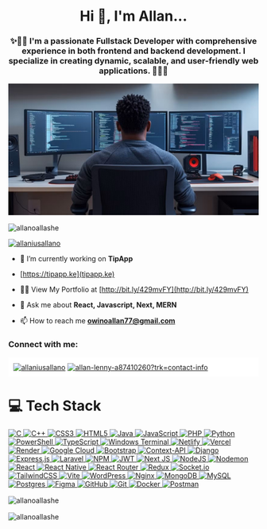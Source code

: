 
<h1 align="center">Hi 👋, I'm Allan...</h1>

<h3 align="center">✨🎉🎊  I'm a passionate Fullstack Developer with comprehensive experience in both frontend and backend development. I specialize in creating dynamic, scalable, and user-friendly web applications. 🎊🎉✨</h3>


<img width="" align="" src="https://github.com/Allanoallashe/Allanoallashe/blob/main/readmeImg.jpg" alt="gif" /> 

<p align="left"> <img src="https://komarev.com/ghpvc/?username=allanoallashe&label=Profile%20views&color=0e75b6&style=flat" alt="allanoallashe" /> </p>

<p align="left"> <a href="https://twitter.com/allaniusallano" target="blank"><img src="https://img.shields.io/twitter/follow/allaniusallano?logo=twitter&style=for-the-badge" alt="allaniusallano" /></a> </p>

- 🔭 I’m currently working on **TipApp**
- [https://tipapp.ke](tipapp.ke)

- 👨‍💻 View My Portfolio at [http://bit.ly/429mvFY](http://bit.ly/429mvFY)

- 💬 Ask me about **React, Javascript, Next, MERN**

- 📫 How to reach me **owinoallan77@gmail.com**

<h3 align="left">Connect with me:</h3>
<p align="left" style="background:#fff; padding: 10px;">
<a href="https://twitter.com/allaniusallano" target="blank"><img align="center" src="https://raw.githubusercontent.com/rahuldkjain/github-profile-readme-generator/master/src/images/icons/Social/twitter.svg" alt="allaniusallano" height="30" width="40" /></a>
<a href="https://linkedin.com/in/allan-lenny-a87410260?trk=contact-info" target="blank"><img align="center" src="https://raw.githubusercontent.com/rahuldkjain/github-profile-readme-generator/master/src/images/icons/Social/linked-in-alt.svg" alt="allan-lenny-a87410260?trk=contact-info" height="30" width="40" /></a>
</p>


 # 💻 Tech Stack
<p align="left">
  <a href="https://en.wikipedia.org/wiki/C_(programming_language)" target="_blank" rel="noreferrer">
    <img src="https://img.shields.io/badge/c-%2300599C.svg?style=for-the-badge&logo=c&logoColor=white" alt="C"/>
  </a>
  <a href="https://isocpp.org/" target="_blank" rel="noreferrer">
    <img src="https://img.shields.io/badge/c++-%2300599C.svg?style=for-the-badge&logo=c%2B%2B&logoColor=white" alt="C++"/>
  </a>
  <a href="https://developer.mozilla.org/en-US/docs/Web/CSS" target="_blank" rel="noreferrer">
    <img src="https://img.shields.io/badge/css3-%231572B6.svg?style=for-the-badge&logo=css3&logoColor=white" alt="CSS3"/>
  </a>
  <a href="https://developer.mozilla.org/en-US/docs/Web/HTML" target="_blank" rel="noreferrer">
    <img src="https://img.shields.io/badge/html5-%23E34F26.svg?style=for-the-badge&logo=html5&logoColor=white" alt="HTML5"/>
  </a>
  <a href="https://www.java.com/" target="_blank" rel="noreferrer">
    <img src="https://img.shields.io/badge/java-%23ED8B00.svg?style=for-the-badge&logo=openjdk&logoColor=white" alt="Java"/>
  </a>
  <a href="https://developer.mozilla.org/en-US/docs/Web/JavaScript" target="_blank" rel="noreferrer">
    <img src="https://img.shields.io/badge/javascript-%23323330.svg?style=for-the-badge&logo=javascript&logoColor=%23F7DF1E" alt="JavaScript"/>
  </a>
  <a href="https://www.php.net/" target="_blank" rel="noreferrer">
    <img src="https://img.shields.io/badge/php-%23777BB4.svg?style=for-the-badge&logo=php&logoColor=white" alt="PHP"/>
  </a>
  <a href="https://www.python.org/" target="_blank" rel="noreferrer">
    <img src="https://img.shields.io/badge/python-3670A0?style=for-the-badge&logo=python&logoColor=ffdd54" alt="Python"/>
  </a>
  <a href="https://learn.microsoft.com/en-us/powershell/" target="_blank" rel="noreferrer">
    <img src="https://img.shields.io/badge/PowerShell-%235391FE.svg?style=for-the-badge&logo=powershell&logoColor=white" alt="PowerShell"/>
  </a>
  <a href="https://www.typescriptlang.org/" target="_blank" rel="noreferrer">
    <img src="https://img.shields.io/badge/typescript-%23007ACC.svg?style=for-the-badge&logo=typescript&logoColor=white" alt="TypeScript"/>
  </a>
  <a href="https://learn.microsoft.com/en-us/windows/terminal/" target="_blank" rel="noreferrer">
    <img src="https://img.shields.io/badge/Windows%20Terminal-%234D4D4D.svg?style=for-the-badge&logo=windows-terminal&logoColor=white" alt="Windows Terminal"/>
  </a>
  <a href="https://www.netlify.com/" target="_blank" rel="noreferrer">
    <img src="https://img.shields.io/badge/netlify-%23000000.svg?style=for-the-badge&logo=netlify&logoColor=#00C7B7" alt="Netlify"/>
  </a>
  <a href="https://vercel.com/" target="_blank" rel="noreferrer">
    <img src="https://img.shields.io/badge/vercel-%23000000.svg?style=for-the-badge&logo=vercel&logoColor=white" alt="Vercel"/>
  </a>
  <a href="https://render.com/" target="_blank" rel="noreferrer">
    <img src="https://img.shields.io/badge/Render-%46E3B7.svg?style=for-the-badge&logo=render&logoColor=white" alt="Render"/>
  </a>
  <a href="https://cloud.google.com/" target="_blank" rel="noreferrer">
    <img src="https://img.shields.io/badge/GoogleCloud-%234285F4.svg?style=for-the-badge&logo=google-cloud&logoColor=white" alt="Google Cloud"/>
  </a>
  <a href="https://getbootstrap.com/" target="_blank" rel="noreferrer">
    <img src="https://img.shields.io/badge/bootstrap-%238511FA.svg?style=for-the-badge&logo=bootstrap&logoColor=white" alt="Bootstrap"/>
  </a>
  <a href="https://reactjs.org/docs/context.html" target="_blank" rel="noreferrer">
    <img src="https://img.shields.io/badge/Context--Api-000000?style=for-the-badge&logo=react" alt="Context-API"/>
  </a>
  <a href="https://www.djangoproject.com/" target="_blank" rel="noreferrer">
    <img src="https://img.shields.io/badge/django-%23092E20.svg?style=for-the-badge&logo=django&logoColor=white" alt="Django"/>
  </a>
  <a href="https://expressjs.com/" target="_blank" rel="noreferrer">
    <img src="https://img.shields.io/badge/express.js-%23404d59.svg?style=for-the-badge&logo=express&logoColor=%2361DAFB" alt="Express.js"/>
  </a>
  <a href="https://laravel.com/" target="_blank" rel="noreferrer">
    <img src="https://img.shields.io/badge/laravel-%23FF2D20.svg?style=for-the-badge&logo=laravel&logoColor=white" alt="Laravel"/>
  </a>
  <a href="https://www.npmjs.com/" target="_blank" rel="noreferrer">
    <img src="https://img.shields.io/badge/NPM-%23CB3837.svg?style=for-the-badge&logo=npm&logoColor=white" alt="NPM"/>
  </a>
  <a href="https://jwt.io/" target="_blank" rel="noreferrer">
    <img src="https://img.shields.io/badge/JWT-black?style=for-the-badge&logo=JSON%20web%20tokens" alt="JWT"/>
  </a>
  <a href="https://nextjs.org/" target="_blank" rel="noreferrer">
    <img src="https://img.shields.io/badge/Next-black?style=for-the-badge&logo=next.js&logoColor=white" alt="Next JS"/>
  </a>
  <a href="https://nodejs.org/" target="_blank" rel="noreferrer">
    <img src="https://img.shields.io/badge/node.js-6DA55F?style=for-the-badge&logo=node.js&logoColor=white" alt="NodeJS"/>
  </a>
  <a href="https://nodemon.io/" target="_blank" rel="noreferrer">
    <img src="https://img.shields.io/badge/NODEMON-%23323330.svg?style=for-the-badge&logo=nodemon&logoColor=%BBDEAD" alt="Nodemon"/>
  </a>
  <a href="https://reactjs.org/" target="_blank" rel="noreferrer">
    <img src="https://img.shields.io/badge/react-%2320232a.svg?style=for-the-badge&logo=react&logoColor=%2361DAFB" alt="React"/>
  </a>
  <a href="https://reactnative.dev/" target="_blank" rel="noreferrer">
    <img src="https://img.shields.io/badge/react_native-%2320232a.svg?style=for-the-badge&logo=react&logoColor=%2361DAFB" alt="React Native"/>
  </a>
  <a href="https://reactrouter.com/" target="_blank" rel="noreferrer">
    <img src="https://img.shields.io/badge/React_Router-CA4245?style=for-the-badge&logo=react-router&logoColor=white" alt="React Router"/>
  </a>
  <a href="https://redux.js.org/" target="_blank" rel="noreferrer">
    <img src="https://img.shields.io/badge/redux-%23593d88.svg?style=for-the-badge&logo=redux&logoColor=white" alt="Redux"/>
  </a>
  <a href="https://socket.io/" target="_blank" rel="noreferrer">
    <img src="https://img.shields.io/badge/Socket.io-black?style=for-the-badge&logo=socket.io&badgeColor=010101" alt="Socket.io"/>
  </a>
  <a href="https://tailwindcss.com/" target="_blank" rel="noreferrer">
    <img src="https://img.shields.io/badge/tailwindcss-%2338B2AC.svg?style=for-the-badge&logo=tailwind-css&logoColor=white" alt="TailwindCSS"/>
  </a>
  <a href="https://vitejs.dev/" target="_blank" rel="noreferrer">
    <img src="https://img.shields.io/badge/vite-%23646CFF.svg?style=for-the-badge&logo=vite&logoColor=white" alt="Vite"/>
  </a>
  <a href="https://wordpress.org/" target="_blank" rel="noreferrer">
    <img src="https://img.shields.io/badge/WordPress-%23117AC9.svg?style=for-the-badge&logo=WordPress&logoColor=white" alt="WordPress"/>
  </a>
  <a href="https://www.nginx.com/" target="_blank" rel="noreferrer">
    <img src="https://img.shields.io/badge/nginx-%23009639.svg?style=for-the-badge&logo=nginx&logoColor=white" alt="Nginx"/>
  </a>
  <a href="https://www.mongodb.com/" target="_blank" rel="noreferrer">
    <img src="https://img.shields.io/badge/MongoDB-%234ea94b.svg?style=for-the-badge&logo=mongodb&logoColor=white" alt="MongoDB"/>
  </a>
  <a href="https://www.mysql.com/" target="_blank" rel="noreferrer">
    <img src="https://img.shields.io/badge/mysql-4479A1.svg?style=for-the-badge&logo=mysql&logoColor=white" alt="MySQL"/>
  </a>
  <a href="https://www.postgresql.org/" target="_blank" rel="noreferrer">
    <img src="https://img.shields.io/badge/postgres-%23316192.svg?style=for-the-badge&logo=postgresql&logoColor=white" alt="Postgres"/>
  </a>
  <a href="https://www.figma.com/" target="_blank" rel="noreferrer">
    <img src="https://img.shields.io/badge/figma-%23F24E1E.svg?style=for-the-badge&logo=figma&logoColor=white" alt="Figma"/>
  </a>
  <a href="https://github.com/" target="_blank" rel="noreferrer">
    <img src="https://img.shields.io/badge/github-%23121011.svg?style=for-the-badge&logo=github&logoColor=white" alt="GitHub"/>
  </a>
  <a href="https://git-scm.com/" target="_blank" rel="noreferrer">
    <img src="https://img.shields.io/badge/git-%23F05033.svg?style=for-the-badge&logo=git&logoColor=white" alt="Git"/>
  </a>
  <a href="https://www.docker.com/" target="_blank" rel="noreferrer">
    <img src="https://img.shields.io/badge/docker-%230db7ed.svg?style=for-the-badge&logo=docker&logoColor=white" alt="Docker"/>
  </a>
  <a href="https://www.postman.com/" target="_blank" rel="noreferrer">
    <img src="https://img.shields.io/badge/Postman-FF6C37?style=for-the-badge&logo=postman&logoColor=white" alt="Postman"/>
  </a>
</p>




<p><img align="center" src="https://github-readme-stats.vercel.app/api/top-langs?username=allanoallashe&show_icons=true&locale=en&layout=compact" alt="allanoallashe" /></p>

<p><img align="center" src="https://github-readme-streak-stats.herokuapp.com/?user=allanoallashe&" alt="allanoallashe" /></p>
